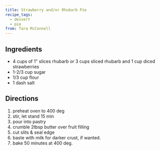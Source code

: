 ```yaml
---
title: Strawberry and/or Rhubarb Pie
recipe_tags:
  - dessert
  - pie
from: Tara McConnell
---
```

## Ingredients

-   4 cups of 1" slices rhubarb _or_ 3 cups sliced rhubarb and 1 cup diced strawberries
-   1-2/3 cup sugar
-   1/3 cup flour
-   1 dash salt

## Directions

1.  preheat oven to 400 deg
2.  stir, let stand 15 min
3.  pour into pastry
4.  crumble 2tbsp butter over fruit filling
5.  cut slits & seal edge
6.  baste with milk for darker crust, if wanted.
7.  bake 50 minutes at 400 deg.
